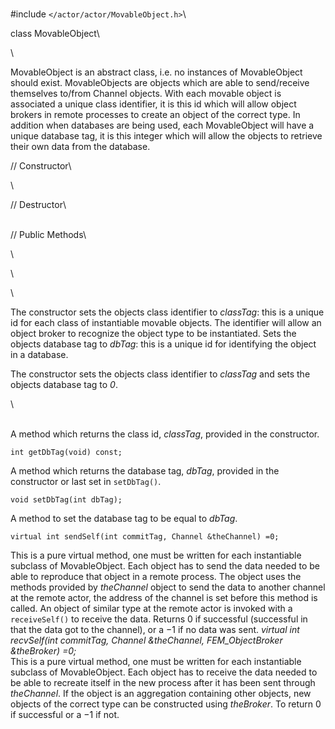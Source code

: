 \
\#include  `</actor/actor/MovableObject.h>`\

class MovableObject\

\

MovableObject is an abstract class, i.e. no instances of MovableObject
should exist. MovableObjects are objects which are able to send/receive
themselves to/from Channel objects. With each movable object is
associated a unique class identifier, it is this id which will allow
object brokers in remote processes to create an object of the correct
type. In addition when databases are being used, each MovableObject will
have a unique database tag, it is this integer which will allow the
objects to retrieve their own data from the database.

// Constructor\

\

// Destructor\

\
// Public Methods\

\

\

\

The constructor sets the objects class identifier to *classTag*: this is
a unique id for each class of instantiable movable objects. The
identifier will allow an object broker to recognize the object type to
be instantiated. Sets the objects database tag to *dbTag*: this is a
unique id for identifying the object in a database.

The constructor sets the objects class identifier to *classTag* and sets
the objects database tag to *0*.

\

\
A method which returns the class id, *classTag*, provided in the
constructor.

```{.cpp}
int getDbTag(void) const;
```

A method which returns the database tag, *dbTag*, provided in the
constructor or last set in `setDbTag()`.

```{.cpp}
void setDbTag(int dbTag);
```

A method to set the database tag to be equal to *dbTag*.

```{.cpp}
virtual int sendSelf(int commitTag, Channel &theChannel) =0;
```

This is a pure virtual method, one must be written for each instantiable
subclass of MovableObject. Each object has to send the data needed to be
able to reproduce that object in a remote process. The object uses the
methods provided by *theChannel* object to send the data to another
channel at the remote actor, the address of the channel is set before
this method is called. An object of similar type at the remote actor is
invoked with a `receiveSelf()` to receive the data. Returns $0$ if
successful (successful in that the data got to the channel), or a $-1$
if no data was sent.
*virtual int recvSelf(int commitTag, Channel &theChannel,
FEM_ObjectBroker &theBroker) =0;*\
This is a pure virtual method, one must be written for each instantiable
subclass of MovableObject. Each object has to receive the data needed to
be able to recreate itself in the new process after it has been sent
through *theChannel*. If the object is an aggregation containing other
objects, new objects of the correct type can be constructed using
*theBroker*. To return $0$ if successful or a $-1$ if not.
